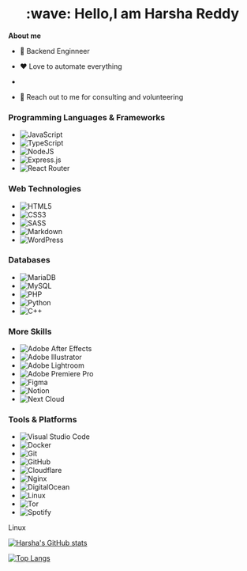 <h1 style="text-align: center;">:wave: Hello,I am Harsha Reddy</h1>

**About me**

* 💼 Backend Enginneer

* ❤️ Love to automate everything
  
*  

* 💬 Reach out to me for consulting and volunteering

### Programming Languages & Frameworks
- ![JavaScript](https://img.shields.io/badge/JavaScript-F7DF1E?style=for-the-badge&logo=javascript&logoColor=black)
- ![TypeScript](https://img.shields.io/badge/TypeScript-3178C6?style=for-the-badge&logo=typescript&logoColor=white)
- ![NodeJS](https://img.shields.io/badge/NodeJS-339933?style=for-the-badge&logo=node.js&logoColor=white)
- ![Express.js](https://img.shields.io/badge/Express.js-000000?style=for-the-badge&logo=express&logoColor=white)
- ![React Router](https://img.shields.io/badge/React_Router-CA4245?style=for-the-badge&logo=react-router&logoColor=white)

### Web Technologies
- ![HTML5](https://img.shields.io/badge/HTML5-E34F26?style=for-the-badge&logo=html5&logoColor=white)
- ![CSS3](https://img.shields.io/badge/CSS3-1572B6?style=for-the-badge&logo=css3&logoColor=white)
- ![SASS](https://img.shields.io/badge/SASS-CC6699?style=for-the-badge&logo=sass&logoColor=white)
- ![Markdown](https://img.shields.io/badge/Markdown-000000?style=for-the-badge&logo=markdown&logoColor=white)
- ![WordPress](https://img.shields.io/badge/WordPress-21759B?style=for-the-badge&logo=wordpress&logoColor=white)

### Databases
- ![MariaDB](https://img.shields.io/badge/MariaDB-003545?style=for-the-badge&logo=mariadb&logoColor=white)
- ![MySQL](https://img.shields.io/badge/MySQL-4479A1?style=for-the-badge&logo=mysql&logoColor=white)
- ![PHP](https://img.shields.io/badge/PHP-777BB4?style=for-the-badge&logo=php&logoColor=white)
- ![Python](https://img.shields.io/badge/Python-3776AB?style=for-the-badge&logo=python&logoColor=white)
- ![C++](https://img.shields.io/badge/C++-00599C?style=for-the-badge&logo=cplusplus&logoColor=white)

### More Skills
- ![Adobe After Effects](https://img.shields.io/badge/Adobe_After_Effects-CF96FD?style=for-the-badge&logo=adobe-after-effects&logoColor=white)
- ![Adobe Illustrator](https://img.shields.io/badge/Adobe_Illustrator-FF9A00?style=for-the-badge&logo=adobe-illustrator&logoColor=white)
- ![Adobe Lightroom](https://img.shields.io/badge/Adobe_Lightroom-31A8FF?style=for-the-badge&logo=adobe-lightroom&logoColor=white)
- ![Adobe Premiere Pro](https://img.shields.io/badge/Adobe_Premiere_Pro-9999FF?style=for-the-badge&logo=adobe-premiere-pro&logoColor=white)
- ![Figma](https://img.shields.io/badge/Figma-F24E1E?style=for-the-badge&logo=figma&logoColor=white)
- ![Notion](https://img.shields.io/badge/Notion-000000?style=for-the-badge&logo=notion&logoColor=white)
- ![Next Cloud](https://img.shields.io/badge/Next_Cloud-0B94DE?style=for-the-badge&logo=nextcloud&logoColor=white)

### Tools & Platforms
- ![Visual Studio Code](https://img.shields.io/badge/Visual_Studio_Code-007ACC?style=for-the-badge&logo=visual-studio-code&logoColor=white)
- ![Docker](https://img.shields.io/badge/Docker-2496ED?style=for-the-badge&logo=docker&logoColor=white)
- ![Git](https://img.shields.io/badge/Git-F05032?style=for-the-badge&logo=git&logoColor=white)
- ![GitHub](https://img.shields.io/badge/GitHub-181717?style=for-the-badge&logo=github&logoColor=white)
- ![Cloudflare](https://img.shields.io/badge/Cloudflare-F38020?style=for-the-badge&logo=cloudflare&logoColor=white)
- ![Nginx](https://img.shields.io/badge/Nginx-009639?style=for-the-badge&logo=nginx&logoColor=white)
- ![DigitalOcean](https://img.shields.io/badge/DigitalOcean-0080FF?style=for-the-badge&logo=digitalocean&logoColor=white)
- ![Linux](https://img.shields.io/badge/Linux-FCC624?style=for-the-badge&logo=linux&logoColor=black)
- ![Tor](https://img.shields.io/badge/Tor-7D4698?style=for-the-badge&logo=tor&logoColor=white)
- ![Spotify](https://img.shields.io/badge/Spotify-1DB954?style=for-the-badge&logo=spotify&logoColor=white)

Linux



[![Harsha's GitHub stats](https://github-readme-stats.vercel.app/api?username=harshavardhanm03)](https://github.com/anuraghazra/github-readme-stats)


[![Top Langs](https://github-readme-stats.vercel.app/api/top-langs/?username=harshavardhanm03)](https://github.com/harshavardhanm03/github-readme-stats)
